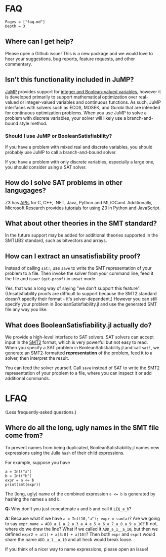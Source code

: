 # FAQ
```@contents
Pages = ["faq.md"]
Depth = 3
```

## Where can I get help?
Please open a Github issue! This is a new package and we would love to hear your suggestions, bug reports, feature requests, and other commentary.

## Isn't this functionality included in JuMP?
[JuMP](https://jump.dev/) provides support for [integer and Boolean-valued variables](https://jump.dev/JuMP.jl/stable/manual/variables/#Binary-variables), however it is developed primarily to support mathematical optimization over real-valued or integer-valued variables and continuous functions. As such, JuMP interfaces with solvers such as ECOS, MOSEK, and Gurobi that are intended for continuous optimization problems. When you use JuMP to solve a problem with discrete variables, your solver will likely use a branch-and-bound style method.

### Should I use JuMP or BooleanSatisfiability?
If you have a problem with mixed real and discrete variables, you should probably use JuMP to call a branch-and-bound solver.

If you have a problem with only discrete variables, especially a large one, you should consider using a SAT solver.

## How do I solve SAT problems in other langugages?
Z3 has [APIs](https://z3prover.github.io/api/html/index.html) for C, C++, .NET, Java, Python and ML/OCaml. Additionally, Microsoft Research provides [tutorials](https://microsoft.github.io/z3guide/programming/Z3%20JavaScript%20Examples) for using Z3 in Python and JavaScript.

## What about other theories in the SMT standard?
In the future support may be added for additional theories supported in the SMTLIB2 standard, such as bitvectors and arrays.

## How can I extract an unsatisfiability proof?
Instead of calling `sat!`, use `save` to write the SMT representation of your problem to a file. Then invoke the solver from your command line, feed it the file and issue `(get-proof)` in `unsat` mode.

Yes, that was a long way of saying "we don't support this feature". (Unsatisfiability proofs are difficult to support because the SMT2 standard doesn't specify their format - it's solver-dependent.) However you can still specify your problem in BooleanSatisfiability.jl and use the generated SMT file any way you like.

## What does BooleanSatisfiability.jl actually do?
We provide a high-level interface to SAT solvers. SAT solvers can accept input in the [SMT2](http://www.smtlib.org/) format, which is very powerful but not easy to read. When you specify a SAT problem in BooleanSatisfiability.jl and call `sat!`, we generate an SMT2-formatted **representation** of the problem, feed it to a solver, then interpret the result.

You can feed the solver yourself. Call `save` instead of SAT to write the SMT2 representation of your problem to a file, where you can inspect it or add additional commands.

# LFAQ
(Less frequently-asked questions.)

## Where do all the long, ugly names in the SMT file come from?
To prevent names from being duplicated, BooleanSatisfiability.jl names new expressions using the Julia `hash` of their child expressions.

For example, suppose you have
```@example
a = Int("a")
b = Int("b")
expr = a <= b
print(smt(expr))
```
The (long, ugly) name of the combined expression `a <= b` is generated by hashing the names `a` and `b`.

**Q:** Why don't you just concatenate `a` and `b` and call it `LEQ_a_b`?

**A:** Because what if we have `a = Int(10,"a"); expr = sum(a)`? Are we going to say `expr.name = ADD_a_1_a_2_a_3_a_4_a_5_a_6_a_7_a_8_a_9_a_10`? If not, where do we draw the line? What if we called it `ADD_a_1__a_10`, but then we defined `expr2 = a[1] + a[3:8] + a[10]`? Then both `expr` and `expr1` would share the name `ADD_a_1__a_10` and all heck would break loose.

If you think of a nicer way to name expressions, please open an issue!
 
